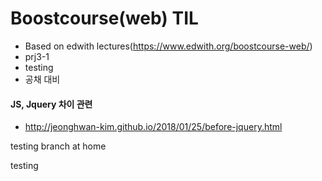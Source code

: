 # Boostcourse(web) TIL

- Based on edwith lectures(https://www.edwith.org/boostcourse-web/)
- prj3-1
- testing
- 공채 대비



#### JS, Jquery 차이 관련

- http://jeonghwan-kim.github.io/2018/01/25/before-jquery.html


testing branch at home

testing